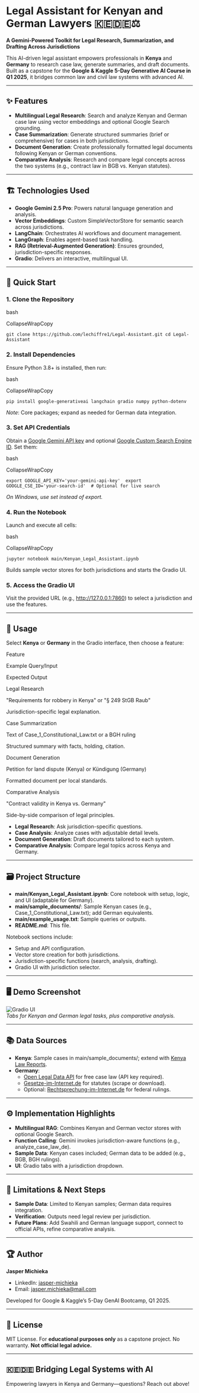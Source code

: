 # Legal Assistant for Kenyan and German Lawyers 🇰🇪🇩🇪⚖️

**A Gemini-Powered Toolkit for Legal Research, Summarization, and Drafting Across Jurisdictions**

This AI-driven legal assistant empowers professionals in **Kenya** and **Germany** to research case law, generate summaries, and draft documents. Built as a capstone for the **Google & Kaggle 5-Day Generative AI Course in Q1 2025**, it bridges common law and civil law systems with advanced AI.

----------

## ✨ Features

-   **Multilingual Legal Research**: Search and analyze Kenyan and German case law using vector embeddings and optional Google Search grounding.
-   **Case Summarization**: Generate structured summaries (brief or comprehensive) for cases in both jurisdictions.
-   **Document Generation**: Create professionally formatted legal documents following Kenyan or German conventions.
-   **Comparative Analysis**: Research and compare legal concepts across the two systems (e.g., contract law in BGB vs. Kenyan statutes).

----------

## 🏗️ Technologies Used

-   **Google Gemini 2.5 Pro**: Powers natural language generation and analysis.
-   **Vector Embeddings**: Custom SimpleVectorStore for semantic search across jurisdictions.
-   **LangChain**: Orchestrates AI workflows and document management.
-   **LangGraph**: Enables agent-based task handling.
-   **RAG (Retrieval-Augmented Generation)**: Ensures grounded, jurisdiction-specific responses.
-   **Gradio**: Delivers an interactive, multilingual UI.

----------

## 🚀 Quick Start

### 1. Clone the Repository

bash

CollapseWrapCopy

`git clone https://github.com/lechiffre1/Legal-Assistant.git cd Legal-Assistant`

### 2. Install Dependencies

Ensure Python 3.8+ is installed, then run:

bash

CollapseWrapCopy

`pip install google-generativeai langchain gradio numpy python-dotenv`

_Note_: Core packages; expand as needed for German data integration.

### 3. Set API Credentials

Obtain a [Google Gemini API key](https://developers.google.com/api-client-library/python/auth/web-app) and optional [Google Custom Search Engine ID](https://programmablesearchengine.google.com/). Set them:

bash

CollapseWrapCopy

`export GOOGLE_API_KEY='your-gemini-api-key'  export GOOGLE_CSE_ID='your-search-id'  # Optional for live search`

_On Windows, use set instead of export._

### 4. Run the Notebook

Launch and execute all cells:

bash

CollapseWrapCopy

`jupyter notebook main/Kenyan_Legal_Assistant.ipynb`

Builds sample vector stores for both jurisdictions and starts the Gradio UI.

### 5. Access the Gradio UI

Visit the provided URL (e.g., http://127.0.0.1:7860) to select a jurisdiction and use the features.

----------

## 🎯 Usage

Select **Kenya** or **Germany** in the Gradio interface, then choose a feature:

Feature

Example Query/Input

Expected Output

Legal Research

"Requirements for robbery in Kenya" or "§ 249 StGB Raub"

Jurisdiction-specific legal explanation.

Case Summarization

Text of Case_1_Constitutional_Law.txt or a BGH ruling

Structured summary with facts, holding, citation.

Document Generation

Petition for land dispute (Kenya) or Kündigung (Germany)

Formatted document per local standards.

Comparative Analysis

"Contract validity in Kenya vs. Germany"

Side-by-side comparison of legal principles.

-   **Legal Research**: Ask jurisdiction-specific questions.
-   **Case Analysis**: Analyze cases with adjustable detail levels.
-   **Document Generation**: Draft documents tailored to each system.
-   **Comparative Analysis**: Compare legal topics across Kenya and Germany.

----------

## 🗃️ Project Structure

-   **main/Kenyan_Legal_Assistant.ipynb**: Core notebook with setup, logic, and UI (adaptable for Germany).
-   **main/sample_documents/**: Sample Kenyan cases (e.g., Case_1_Constitutional_Law.txt); add German equivalents.
-   **main/example_usage.txt**: Sample queries or outputs.
-   **README.md**: This file.

Notebook sections include:

-   Setup and API configuration.
-   Vector store creation for both jurisdictions.
-   Jurisdiction-specific functions (search, analysis, drafting).
-   Gradio UI with jurisdiction selector.

----------

## 🖥️ Demo Screenshot

![Gradio UI](https://github.com/lechiffre1/Legal-Assistant/blob/main/demo_screenshot.png)  
_Tabs for Kenyan and German legal tasks, plus comparative analysis._

----------

## 📚 Data Sources

-   **Kenya**: Sample cases in main/sample_documents/; extend with [Kenya Law Reports](http://kenyalaw.org).
-   **Germany**:
    -   [Open Legal Data API](https://de.openlegaldata.io) for free case law (API key required).
    -   [Gesetze-im-Internet.de](https://www.gesetze-im-internet.de) for statutes (scrape or download).
    -   Optional: [Rechtsprechung-im-Internet.de](https://www.rechtsprechung-im-internet.de) for federal rulings.

----------

## ⚙️ Implementation Highlights

-   **Multilingual RAG**: Combines Kenyan and German vector stores with optional Google Search.
-   **Function Calling**: Gemini invokes jurisdiction-aware functions (e.g., analyze_case_law_de).
-   **Sample Data**: Kenyan cases included; German data to be added (e.g., BGB, BGH rulings).
-   **UI**: Gradio tabs with a jurisdiction dropdown.

----------

## 🚦 Limitations & Next Steps

-   **Sample Data**: Limited to Kenyan samples; German data requires integration.
-   **Verification**: Outputs need legal review per jurisdiction.
-   **Future Plans**: Add Swahili and German language support, connect to official APIs, refine comparative analysis.

----------

## 🏆 Author

**Jasper Michieka**

-   LinkedIn: [jasper-michieka](https://www.linkedin.com/in/jasper-michieka/)
-   Email: [jasper.michieka@mail.com](mailto:jasper.michieka@mail.com)

Developed for Google & Kaggle’s 5-Day GenAI Bootcamp, Q1 2025.

----------

## 🤝 License

MIT License. For **educational purposes only** as a capstone project. No warranty. **Not official legal advice.**

----------

## 🇰🇪🇩🇪 Bridging Legal Systems with AI

Empowering lawyers in Kenya and Germany—questions? Reach out above!
